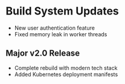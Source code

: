 # Build System Updates
- New user authentication feature
- Fixed memory leak in worker threads
## Major v2.0 Release
- Complete rebuild with modern tech stack
- Added Kubernetes deployment manifests
